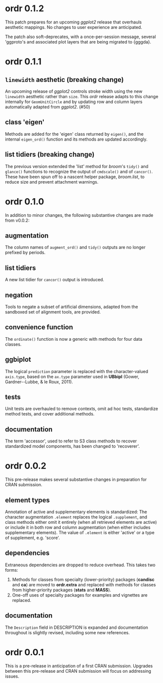 # ordr 0.1.2

This patch prepares for an upcoming *ggplot2* release that overhauls aesthetic mappings. No changes to user experience are anticipated.

The patch also soft-deprecates, with a once-per-session message, several 'ggproto's and associated plot layers that are being migrated to {gggda}.

# ordr 0.1.1

## `linewidth` aesthetic (breaking change)

An upcoming release of *ggplot2* controls stroke width using the new `linewidth` aesthetic rather than `size`. This *ordr* release adapts to this change internally for `GeomUnitCircle` and by updating row and column layers automatically adapted from *ggplot2*. (#50)

## class 'eigen'

Methods are added for the 'eigen' class returned by `eigen()`, and the internal `eigen_ord()` function and its methods are updated accordingly.

## list tidiers (breaking change)

The previous version extended the 'list' method for *broom*'s `tidy()` and `glance()` functions to recognize the output of `cmdscale()` and of `cancor()`.
These have been spun off to a nascent helper package, *broom.list*, to reduce size and prevent attachment warnings.

# ordr 0.1.0

In addition to minor changes, the following substantive changes are made from v0.0.2:

## augmentation

The column names of `augment_ord()` and `tidy()` outputs are no longer prefixed by periods.

## list tidiers

A new list tidier for `cancor()` output is introduced.

## negation

Tools to negate a subset of artificial dimensions, adapted from the sandboxed set of alignment tools, are provided.

## convenience function

The `ordinate()` function is now a generic with methods for four data classes.

## ggbiplot

The logical `prediction` parameter is replaced with the character-valued `axis.type`, based on the `ax.type` parameter used in **UBbipl** (Gower, Gardner--Lubbe, & le Roux, 2011).

## tests

Unit tests are overhauled to remove contexts, omit ad hoc tests, standardize method tests, and cover additional methods.

## documentation

The term 'accessor', used to refer to S3 class methods to recover standardized model components, has been changed to 'recoverer'.

# ordr 0.0.2

This pre-release makes several substantive changes in preparation for CRAN submission.

## element types

Annotation of active and supplementary elements is standardized: The character augmentation `.element` replaces the logical `.supplement`, and class methods either omit it entirely (when all retrieved elements are active) or include it in both row and column augmentation (when either includes supplementary elements). The value of `.element` is either 'active' or a type of supplement, e.g. 'score'.

## dependencies

Extraneous dependencies are dropped to reduce overhead. This takes two forms:

1. Methods for classes from specialty (lower-priority) packages (**candisc** and **ca**) are moved to **ordr.extra** and replaced with methods for classes from higher-priority packages (**stats** and **MASS**).
2. One-off uses of specialty packages for examples and vignettes are replaced.

## documentation

The `Description` field in DESCRIPTION is expanded and documentation throughout is slightly revised, including some new references.

# ordr 0.0.1

This is a pre-release in anticipation of a first CRAN submission.
Upgrades between this pre-release and CRAN submission will focus on addressing issues.
